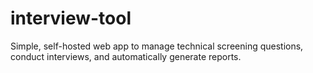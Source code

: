 # interview-tool
Simple, self-hosted web app to manage technical screening questions, conduct interviews, and automatically generate reports.
